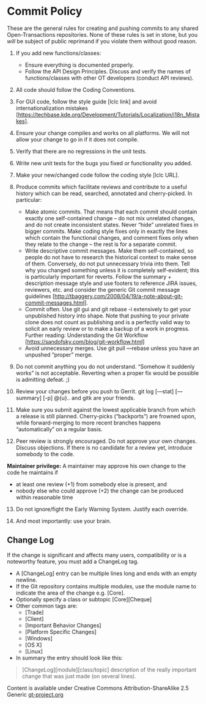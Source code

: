**Commit Policy**
=================

These are the general rules for creating and pushing commits to any shared Open-Transactions repositories. None of these rules is set in stone, but you *will* be subject of public reprimand if you violate them without good reason.

 1. If you add new functions/classes:
    - Ensure everything is documented properly.
    - Follow the API Design Principles. Discuss and verify the names of functions/classes with other OT developers (conduct API reviews).

 2. All code should follow the Coding Conventions.

 3. For GUI code, follow the style guide [lclc link] and avoid internationalization mistakes [https://techbase.kde.org/Development/Tutorials/Localization/i18n_Mistakes].

 4. Ensure your change compiles and works on all platforms. We will not allow your change to go in if it does not compile.

 5. Verify that there are no regressions in the unit tests.

 6. Write new unit tests for the bugs you fixed or functionality you added.

 7. Make your new/changed code follow the coding style [lclc URL].

 8. Produce commits which facilitate reviews and contribute to a useful history which can be read, searched, annotated and cherry-picked. In particular:
    - Make atomic commits. That means that each commit should contain
    exactly one self-contained change – do not mix unrelated changes, and
    do not create inconsistent states. Never “hide” unrelated fixes in
    bigger commits. Make coding style fixes only in exactly the lines
    which contain the functional changes, and comment fixes only when
    they relate to the change – the rest is for a separate commit.
    - Write descriptive commit messages. Make them self-contained, so
    people do not have to research the historical context to make sense
    of them. Conversely, do not put unnecessary trivia into them. Tell
    why you changed something unless it is completely self-evident; this
    is particularly important for reverts. Follow the summary +
    description message style and use footers to reference JIRA issues,
    reviewers, etc. and consider the generic Git commit message
    guidelines [http://tbaggery.com/2008/04/19/a-note-about-git-commit-messages.html].
    - Commit often. Use git gui and git rebase -i extensively to get your
    unpublished history into shape. Note that pushing to your private
    clone does not count as publishing and is a perfectly valid way to
    solicit an early review or to make a backup of a work in progress.
    Further reading: Understanding the Git Workflow
    [https://sandofsky.com/blog/git-workflow.html]
    - Avoid unnecessary merges. Use git pull —rebase unless you have an
    unpushed “proper” merge.

 9. Do not commit anything you do not understand. “Somehow it suddenly works” is not acceptable. Reverting when a proper fix would be possible is admitting defeat. ;)

 10. Review your changes before you push to Gerrit. git log [—stat] [—summary] [-p] @{u}.. and gitk are your friends.

 11. Make sure you submit against the lowest applicable branch from which a release is still planned. Cherry-picks (“backports”) are frowned upon, while forward-merging to more recent branches happens “automatically” on a regular basis.

 12. Peer review is strongly encouraged. Do not approve your own changes. Discuss objections. If there is no candidate for a review yet, introduce somebody to the code.

 **Maintainer privilege:** A maintainer may approve his own change to the code he maintains if
  - at least one review (+1) from somebody else is present, and
  - nobody else who could approve (+2) the change can be produced within reasonable time

 13. Do not ignore/fight the Early Warning System. Justify each override.

 14. And most importantly: use your brain.




**Change Log**
----------

If the change is significant and affects many users, compatibility or is a noteworthy feature, you must add a ChangeLog tag.
* A [ChangeLog] entry can be multiple lines long and ends with an empty newline.
* If the Git repository contains multiple modules, use the module name to indicate the area of the change e.g. [Core].
* Optionally specify a class or subtopic [Core][Cheque]
* Other common tags are:
    * [Trade]
    * [Client]
    * [Important Behavior Changes]
    * [Platform Specific Changes]
    * [Windows]
    * [OS X]
    * [Linux]
* In summary the entry should look like this:

>  [ChangeLog][module][class/topic] description of the really important
> change that was just made (on several lines).


Content is available under Creative Commons Attribution-ShareAlike 2.5 Generic
[qt-project.org](http://qt-project.org/wiki/Commit_Policy)
